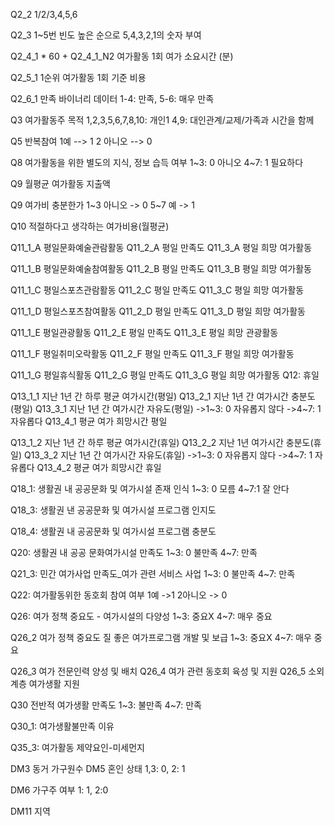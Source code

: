 Q2_2
1/2/3,4,5,6

Q2_3
1~5번 빈도 높은 순으로 5,4,3,2,1의 숫자 부여

Q2_4_1 * 60 + Q2_4_1_N2
여가활동 1회 여가 소요시간 (분)

Q2_5_1
1순위 여가활동 1회 기준 비용

Q2_6_1
만족 바이너리 데이터
1-4: 만족, 5-6: 매우 만족

Q3 여가활동주 목적
1,2,3,5,6,7,8,10: 개인1
4,9: 대인관계/교제/가족과 시간을 함께

Q5 반복참여
1예 --> 1
2 아니오 --> 0

Q8
여가활동을 위한 별도의 지식, 정보 습득 여부
1~3: 0 아니오
4~7: 1 필요하다

Q9
월평균 여가활동 지출액

Q9 여가비 충분한가
1~3 아니오 -> 0
5~7 예 -> 1

Q10 적절하다고 생각하는 여가비용(월평균)

Q11_1_A 평일문화예술관람활동
Q11_2_A 평일 만족도
Q11_3_A 평일 희망 여가활동

Q11_1_B 평일문화예술참여활동
Q11_2_B 평일 만족도
Q11_3_B 평일 희망 여가활동

Q11_1_C 평일스포츠관람활동
Q11_2_C 평일 만족도
Q11_3_C 평일 희망 여가활동

Q11_1_D 평일스포츠참여활동
Q11_2_D 평일 만족도
Q11_3_D 평일 희망 여가활동

Q11_1_E 평일관광활동
Q11_2_E 평일 만족도
Q11_3_E 평일 희망 관광활동

Q11_1_F 평일취미오락활동
Q11_2_F 평일 만족도
Q11_3_F 평일 희망 여가활동

Q11_1_G 평일휴식활동
Q11_2_G 평일 만족도
Q11_3_G 평일 희망 여가활동
Q12: 휴일

Q13_1_1 지난 1년 간 하루 평균 여가시간(평일)
Q13_2_1 지난 1년 간 여가시간 충분도(평일)
Q13_3_1 지난 1년 간 여가시간 자유도(평일)
->1~3: 0 자유롭지 않다
->4~7: 1 자유롭다
Q13_4_1 평균 여가 희망시간 평일

Q13_1_2 지난 1년 간 하루 평균 여가시간(휴일)
Q13_2_2 지난 1년 여가시간 충분도(휴일)
Q13_3_2 지난 1년 간 여가시간 자유도(휴일)
->1~3: 0 자유롭지 않다
->4~7: 1 자유롭다
Q13_4_2 평균 여가 희망시간 휴일

Q18_1: 생활권 내 공공문화 및 여가시설 존재 인식
1~3: 0 모름
4~7:1 잘 안다

Q18_3: 생활권 낸 공공문화 및 여가시설 프로그램 인지도

Q18_4: 생활권 내 공공문화 및 여가시설 프로그램 충분도

Q20: 생활권 내 공공 문화여가시설 만족도
1~3: 0 불만족
4~7: 만족

Q21_3: 민간 여가사업 만족도_여가 관련 서비스 사업
1~3: 0 불만족
4~7: 만족

Q22: 여가활동위한 동호회 참여 여부
1예 ->1
2아니오 -> 0

Q26: 여가 정책 중요도 - 여가시설의 다양성
1~3: 중요X
4~7: 매우 중요

Q26_2
여가 정책 중요도 질 좋은 여가프로그램 개발 및 보급
1~3: 중요X
4~7: 매우 중요

Q26_3 여가 전문인력 양성 및 배치
Q26_4 여가 관련 동호회 육성 및 지원
Q26_5 소외계층 여가생활 지원

Q30 전반적 여가생활 만족도
1~3: 불만족
4~7: 만족

Q30_1: 여가생활불만족 이유

Q35_3: 여가활동 제약요인-미세먼지

DM3 동거 가구원수
DM5 혼인 상태
1,3: 0, 2: 1

DM6 가구주 여부
1: 1, 2:0

DM11 지역

